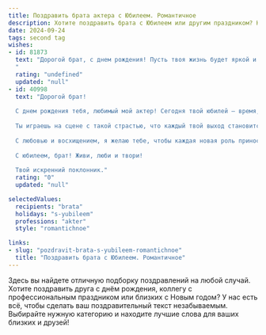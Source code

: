 ```yaml
---
title: Поздравить брата актера с Юбилеем. Романтичное
description: Хотите поздравить брата с Юбилеем или другим праздником? Наш ИИ создаст незабываемое поздравление, а вы обязательно выделитесь среди других.  
date: 2024-09-24
tags: second tag
wishes:
- id: 81873
  text: "Дорогой брат, с днем рождения! Пусть твоя жизнь будет яркой и многогранной, как спектакль, полный страсти, волшебства и неповторимых образов. Желаю тебе всегда находить вдохновение в каждом новом дне, покорять новые вершины мастерства и дарить зрителям незабываемые эмоции!
  "
  rating: "undefined"
  updated: "null"
- id: 40998
  text: "Дорогой брат!
  
  С днем рождения тебя, любимый мой актер! Сегодня твой юбилей – время, когда светит яркая звезда на твоем жизненном небосводе. Пусть каждый новый день наполняется вдохновением, а сцена жизни дарит тебе самые лучшие роли.
  
  Ты играешь на сцене с такой страстью, что каждый твой выход становится волшебством. Я восхищаюсь твоей смелостью и талантом, которые зажигают сердца зрителей. Пусть в твоем артистическом пути будет больше ярких премьер, запоминающихся образов и аплодисментов, которые будут звучать только для тебя.
  
  С любовью и восхищением, я желаю тебе, чтобы каждая новая роль приносила радость, а жизнь складывалась в прекрасный сценарий, полный счастья и гармонии. Будь смелым, оставайся верным своему искусству и уверенно иди к своей мечте!
  
  С юбилеем, брат! Живи, люби и твори!
  
  Твой искренний поклонник."
  rating: "0"
  updated: "null"

selectedValues:
  recipients: "brata"
  holidays: "s-yubileem"
  professions: "akter"
  style: "romantichnoe"

links:
- slug: "pozdravit-brata-s-yubileem-romantichnoe"
  title: "Поздравить брата с Юбилеем. Романтичное"
---
```


Здесь вы найдете отличную подборку поздравлений на любой случай. 
Хотите поздравить друга с днём рождения, коллегу с профессиональным праздником или близких с Новым годом? У нас есть всё, чтобы сделать ваш поздравительный текст незабываемым. Выбирайте нужную категорию и находите лучшие слова для ваших близких и друзей!
